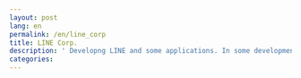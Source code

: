 ```yaml
---
layout: post
lang: en
permalink: /en/line_corp
title: LINE Corp.
description: ' Developng LINE and some applications. In some development department, possible remote working one day per one month. Hiring now '
categories: 
---
```

